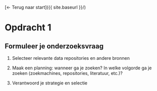 
[← Terug naar start]({{ site.baseurl }}/)

# Opdracht 1

## Formuleer je onderzoeksvraag

1. Selecteer relevante data repositories en andere bronnen
   
3. Maak een planning: wanneer ga je zoeken? In welke volgorde ga je zoeken (zoekmachines, repositories, literatuur, etc.)?
   
5. Verantwoord je strategie en selectie
